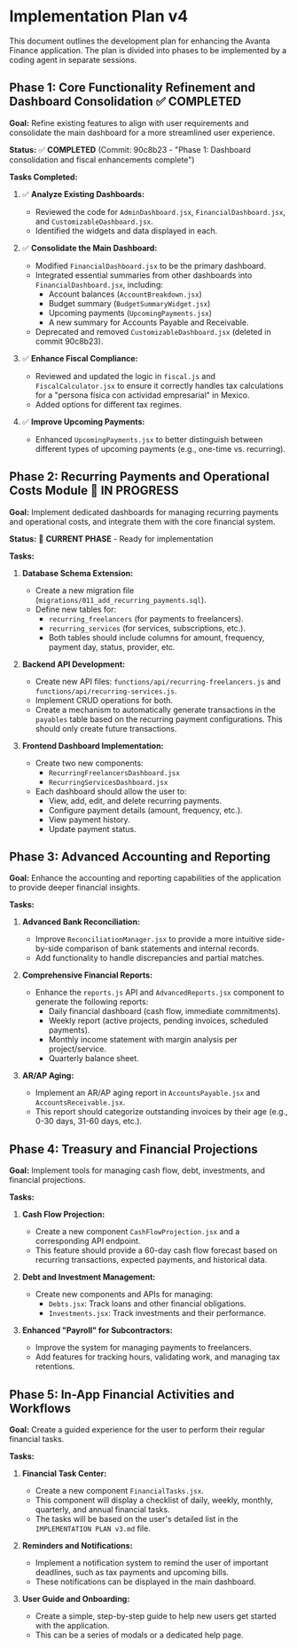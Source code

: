 # Implementation Plan v4

This document outlines the development plan for enhancing the Avanta Finance application. The plan is divided into phases to be implemented by a coding agent in separate sessions.

## Phase 1: Core Functionality Refinement and Dashboard Consolidation ✅ COMPLETED

**Goal:** Refine existing features to align with user requirements and consolidate the main dashboard for a more streamlined user experience.

**Status:** ✅ **COMPLETED** (Commit: 90c8b23 - "Phase 1: Dashboard consolidation and fiscal enhancements complete")

**Tasks Completed:**

1.  ✅ **Analyze Existing Dashboards:**
    *   Reviewed the code for `AdminDashboard.jsx`, `FinancialDashboard.jsx`, and `CustomizableDashboard.jsx`.
    *   Identified the widgets and data displayed in each.

2.  ✅ **Consolidate the Main Dashboard:**
    *   Modified `FinancialDashboard.jsx` to be the primary dashboard.
    *   Integrated essential summaries from other dashboards into `FinancialDashboard.jsx`, including:
        *   Account balances (`AccountBreakdown.jsx`)
        *   Budget summary (`BudgetSummaryWidget.jsx`)
        *   Upcoming payments (`UpcomingPayments.jsx`)
        *   A new summary for Accounts Payable and Receivable.
    *   Deprecated and removed `CustomizableDashboard.jsx` (deleted in commit 90c8b23).

3.  ✅ **Enhance Fiscal Compliance:**
    *   Reviewed and updated the logic in `fiscal.js` and `FiscalCalculator.jsx` to ensure it correctly handles tax calculations for a "persona física con actividad empresarial" in Mexico.
    *   Added options for different tax regimes.

4.  ✅ **Improve Upcoming Payments:**
    *   Enhanced `UpcomingPayments.jsx` to better distinguish between different types of upcoming payments (e.g., one-time vs. recurring).

## Phase 2: Recurring Payments and Operational Costs Module 🚧 IN PROGRESS

**Goal:** Implement dedicated dashboards for managing recurring payments and operational costs, and integrate them with the core financial system.

**Status:** 🚧 **CURRENT PHASE** - Ready for implementation

**Tasks:**

1.  **Database Schema Extension:**
    *   Create a new migration file (`migrations/011_add_recurring_payments.sql`).
    *   Define new tables for:
        *   `recurring_freelancers` (for payments to freelancers).
        *   `recurring_services` (for services, subscriptions, etc.).
        *   Both tables should include columns for amount, frequency, payment day, status, provider, etc.

2.  **Backend API Development:**
    *   Create new API files: `functions/api/recurring-freelancers.js` and `functions/api/recurring-services.js`.
    *   Implement CRUD operations for both.
    *   Create a mechanism to automatically generate transactions in the `payables` table based on the recurring payment configurations. This should only create future transactions.

3.  **Frontend Dashboard Implementation:**
    *   Create two new components:
        *   `RecurringFreelancersDashboard.jsx`
        *   `RecurringServicesDashboard.jsx`
    *   Each dashboard should allow the user to:
        *   View, add, edit, and delete recurring payments.
        *   Configure payment details (amount, frequency, etc.).
        *   View payment history.
        *   Update payment status.

## Phase 3: Advanced Accounting and Reporting

**Goal:** Enhance the accounting and reporting capabilities of the application to provide deeper financial insights.

**Tasks:**

1.  **Advanced Bank Reconciliation:**
    *   Improve `ReconciliationManager.jsx` to provide a more intuitive side-by-side comparison of bank statements and internal records.
    *   Add functionality to handle discrepancies and partial matches.

2.  **Comprehensive Financial Reports:**
    *   Enhance the `reports.js` API and `AdvancedReports.jsx` component to generate the following reports:
        *   Daily financial dashboard (cash flow, immediate commitments).
        *   Weekly report (active projects, pending invoices, scheduled payments).
        *   Monthly income statement with margin analysis per project/service.
        *   Quarterly balance sheet.

3.  **AR/AP Aging:**
    *   Implement an AR/AP aging report in `AccountsPayable.jsx` and `AccountsReceivable.jsx`.
    *   This report should categorize outstanding invoices by their age (e.g., 0-30 days, 31-60 days, etc.).

## Phase 4: Treasury and Financial Projections

**Goal:** Implement tools for managing cash flow, debt, investments, and financial projections.

**Tasks:**

1.  **Cash Flow Projection:**
    *   Create a new component `CashFlowProjection.jsx` and a corresponding API endpoint.
    *   This feature should provide a 60-day cash flow forecast based on recurring transactions, expected payments, and historical data.

2.  **Debt and Investment Management:**
    *   Create new components and APIs for managing:
        *   `Debts.jsx`: Track loans and other financial obligations.
        *   `Investments.jsx`: Track investments and their performance.

3.  **Enhanced "Payroll" for Subcontractors:**
    *   Improve the system for managing payments to freelancers.
    *   Add features for tracking hours, validating work, and managing tax retentions.

## Phase 5: In-App Financial Activities and Workflows

**Goal:** Create a guided experience for the user to perform their regular financial tasks.

**Tasks:**

1.  **Financial Task Center:**
    *   Create a new component `FinancialTasks.jsx`.
    *   This component will display a checklist of daily, weekly, monthly, quarterly, and annual financial tasks.
    *   The tasks will be based on the user's detailed list in the `IMPLEMENTATION PLAN v3.md` file.

2.  **Reminders and Notifications:**
    *   Implement a notification system to remind the user of important deadlines, such as tax payments and upcoming bills.
    *   These notifications can be displayed in the main dashboard.

3.  **User Guide and Onboarding:**
    *   Create a simple, step-by-step guide to help new users get started with the application.
    *   This can be a series of modals or a dedicated help page.
